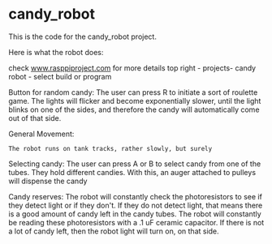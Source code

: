 # candy_robot
This is the code for the candy_robot project. 

Here is what the robot does:

check www.rasppiproject.com for more details top right - projects- candy robot - select build or program

Button for random candy:
	The user can press R to initiate a sort of roulette game. The lights will flicker
and become exponentially slower, until the light blinks on one of the sides, and therefore the candy
will automatically come out of that side. 

General Movement:

	The robot runs on tank tracks, rather slowly, but surely

Selecting candy:
	The user can press A or B to select candy from one of the tubes. They hold
different candies. With this, an auger attached to pulleys will dispense the candy


Candy reserves:
	The robot will constantly check the photoresistors to see if they detect
light or if they don't. If they do not detect light, that means there is a good amount of candy
left in the candy tubes. The robot will constantly be reading these photoresistors with a .1 uF 
ceramic capacitor. If there is not a lot of candy left, then the robot light will turn on, on that side.
